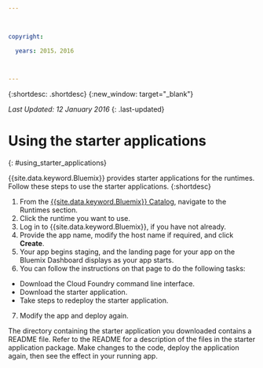 ```yaml
---

 

copyright:

  years: 2015，2016

 

---
```


{:shortdesc: .shortdesc}
{:new_window: target="_blank"}

*Last Updated: 12 January 2016*
{: .last-updated}

# Using the starter applications
{: #using_starter_applications}

{{site.data.keyword.Bluemix}} provides starter applications for the runtimes.
Follow these steps to use the starter applications.
{:shortdesc}

1. From the [{{site.data.keyword.Bluemix}} Catalog](https://console.{DomainName}/catalog/),
navigate to the Runtimes section.
2. Click the runtime you want to use.
3. Log in to {{site.data.keyword.Bluemix}}, if you have not already.
4. Provide the app name, modify the host name if required, and click **Create**.
5. Your app begins staging, and the landing page for your app on the Bluemix Dashboard displays as your app starts.
6. You can follow the instructions on that page to do the following tasks:
  * Download the Cloud Foundry command line interface.
  * Download the starter application.
  * Take steps to redeploy the starter application.
7. Modify the app and deploy again.

The directory containing the starter application you downloaded contains a README file.  Refer to the README for a description of the files in the starter application package.  Make changes to the code, deploy the application again, then see the effect in your running app.  
